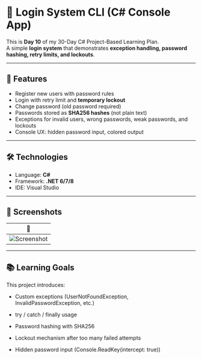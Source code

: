 # 🔐 Login System CLI (C# Console App)

This is **Day 10** of my 30-Day C# Project-Based Learning Plan.  
A simple **login system** that demonstrates **exception handling, password hashing, retry limits, and lockouts**.  

---

## 🚀 Features
- Register new users with password rules  
- Login with retry limit and **temporary lockout**  
- Change password (old password required)  
- Passwords stored as **SHA256 hashes** (not plain text)  
- Exceptions for invalid users, wrong passwords, weak passwords, and lockouts  
- Console UX: hidden password input, colored output  

---

## 🛠️ Technologies
- Language: **C#**  
- Framework: **.NET 6/7/8**  
- IDE: Visual Studio  

---

## 📸 Screenshots

| 🔐 |
|-----|
| ![Screenshot](../Login.png) |









----

## 📚 Learning Goals

This project introduces:

- Custom exceptions (UserNotFoundException, InvalidPasswordException, etc.)

- try / catch / finally usage

- Password hashing with SHA256

- Lockout mechanism after too many failed attempts

- Hidden password input (Console.ReadKey(intercept: true))
